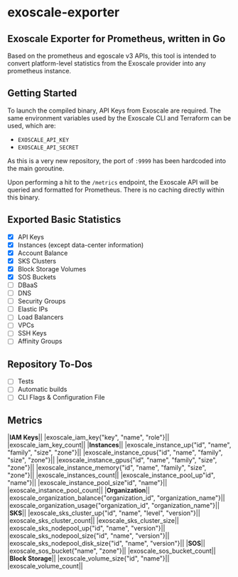 # exoscale-exporter
## Exoscale Exporter for Prometheus, written in Go
Based on the prometheus and egoscale v3 APIs, this tool is intended to convert platform-level statistics from the Exoscale provider into any prometheus instance.

## Getting Started
To launch the compiled binary, API Keys from Exoscale are required. The same environment variables used by the Exoscale CLI and Terraform can be used, which are:
- `EXOSCALE_API_KEY`
- `EXOSCALE_API_SECRET`

As this is a very new repository, the port of `:9999` has been hardcoded into the main goroutine. 

Upon performing a hit to the `/metrics` endpoint, the Exoscale API will be queried and formatted for Prometheus. There is no caching directly within this binary.

## Exported Basic Statistics
- [x] API Keys
- [x] Instances (except data-center information)
- [x] Account Balance
- [x] SKS Clusters
- [x] Block Storage Volumes
- [x] SOS Buckets
- [ ] DBaaS
- [ ] DNS
- [ ] Security Groups
- [ ] Elastic IPs
- [ ] Load Balancers
- [ ] VPCs
- [ ] SSH Keys
- [ ] Affinity Groups

## Repository To-Dos
- [ ] Tests
- [ ] Automatic builds
- [ ] CLI Flags & Configuration File

## Metrics
|**IAM Keys**||
|exoscale_iam_key{"key", "name", "role"}||
|exoscale_iam_key_count||
|**Instances**||
|exoscale_instance_up{"id", "name", "family", "size", "zone"}||
|exoscale_instance_cpus{"id", "name", "family", "size", "zone"}||
|exoscale_instance_gpus{"id", "name", "family", "size", "zone"}||
|exoscale_instance_memory{"id", "name", "family", "size", "zone"}||
|exoscale_instances_count||
|exoscale_instance_pool_up"id", "name"}||
|exoscale_instance_pool_size"id", "name"}||
|exoscale_instance_pool_count||
|**Organization**||
|exoscale_organization_balance{"organization_id", "organization_name"}||
|exoscale_organization_usage{"organization_id", "organization_name"}||
|**SKS**||
|exoscale_sks_cluster_up{"id", "name", "level", "version"}||
|exoscale_sks_cluster_count||
|exoscale_sks_cluster_size||
|exoscale_sks_nodepool_up{"id", "name", "version"}||
|exoscale_sks_nodepool_size{"id", "name", "version"}||
|exoscale_sks_nodepool_disk_size{"id", "name", "version"}||
|**SOS**||
|exoscale_sos_bucket{"name", "zone"}||
|exoscale_sos_bucket_count||
|**Block Storage**||
|exoscale_volume_size{"id", "name"}||
|exoscale_volume_count||